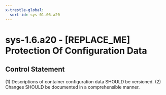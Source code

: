 ```yaml
---
x-trestle-global:
  sort-id: sys-01.06.a20
---
```


# sys-1.6.a20 - \[REPLACE_ME\] Protection Of Configuration Data

## Control Statement

(1) Descriptions of container configuration data SHOULD be versioned. (2) Changes SHOULD be documented in a comprehensible manner.
